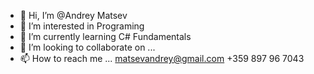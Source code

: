 - 👋 Hi, I’m @Andrey Matsev
- 👀 I’m interested in Programing
- 🌱 I’m currently learning C# Fundamentals
- 💞️ I’m looking to collaborate on ...
- 📫 How to reach me ... matsevandrey@gmail.com   +359 897 96 7043

<!---
Thehea7/Thehea7 is a ✨ special ✨ repository because its `README.md` (this file) appears on your GitHub profile.
You can click the Preview link to take a look at your changes.
--->
